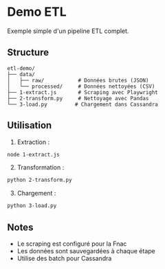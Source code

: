 # Demo ETL

Exemple simple d'un pipeline ETL complet.

## Structure

```
etl-demo/
├── data/
│   ├── raw/           # Données brutes (JSON)
│   └── processed/     # Données nettoyées (CSV)
├── 1-extract.js       # Scraping avec Playwright
├── 2-transform.py     # Nettoyage avec Pandas
└── 3-load.py         # Chargement dans Cassandra
```

## Utilisation

1. Extraction :
```bash
node 1-extract.js
```

2. Transformation :
```bash
python 2-transform.py
```

3. Chargement :
```bash
python 3-load.py
```

## Notes

- Le scraping est configuré pour la Fnac
- Les données sont sauvegardées à chaque étape
- Utilise des batch pour Cassandra